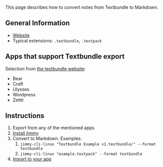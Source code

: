 This page describes how to convert notes from Textbundle to Markdown.

## General Information

- [Website](http://textbundle.org/)
- Typical extensions: `.textbundle`, `.textpack`

## Apps that support Textbundle export

Selection from [the textbundle website](http://textbundle.org/#supporting-apps):

- Bear
- Craft
- Ulysses
- Wordpress
- Zettlr

## Instructions

1. Export from any of the mentioned apps
2. [Install jimmy](../index.md#installation)
3. Convert to Markdown. Examples:
    1. `jimmy-cli-linux "Textbundle Example v1.textbundle/" --format textbundle`
    2. `jimmy-cli-linux "example.textpack" --format textbundle`
4. [Import to your app](../import_instructions.md)

